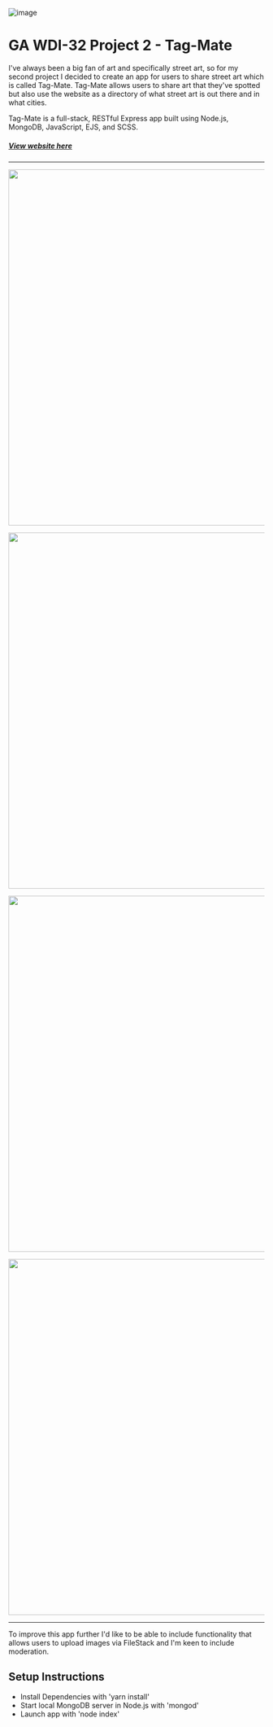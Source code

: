 ![image](https://ga-dash.s3.amazonaws.com/production/assets/logo-9f88ae6c9c3871690e33280fcf557f33.png)

# GA WDI-32 Project 2 - Tag-Mate

I've always been a big fan of art and specifically street art, so for my second project I decided to create an app for users to share street art which is called Tag-Mate. Tag-Mate allows users to share art that they've spotted but also use the website as a directory of what street art is out there and in what cities.

 Tag-Mate is a full-stack, RESTful Express app built using Node.js, MongoDB, JavaScript, EJS, and SCSS.

##### [View website here](https://tag-mate.herokuapp.com/)

---

<p align="center"><img src="https://i.imgur.com/LzyL7fS.png" width="700"></p>


<p align="center"><img src="https://i.imgur.com/7dEfUhx.png" width="700"></p>


<p align="center"><img src="https://i.imgur.com/TOnaKoc.png" width="700"></p>


<p align="center"><img src="https://i.imgur.com/sMXU5eB.png" width="700"></p>


---
To improve this app further I'd like to be able to include functionality that allows users to upload images via FileStack and I'm keen to include moderation.


##  Setup Instructions
* Install Dependencies with 'yarn install'
* Start local MongoDB server in Node.js with 'mongod'
* Launch app with 'node index'
